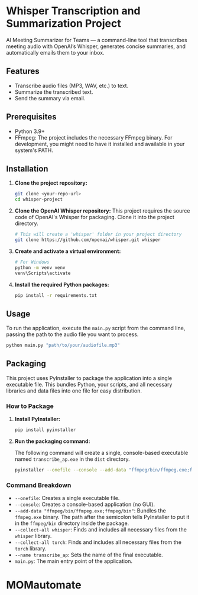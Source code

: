 
# Whisper Transcription and Summarization Project

AI Meeting Summarizer for Teams — a command-line tool that transcribes meeting audio with OpenAI’s Whisper, generates concise summaries, and automatically emails them to your inbox.

## Features

-   Transcribe audio files (MP3, WAV, etc.) to text.
-   Summarize the transcribed text.
-   Send the summary via email.

## Prerequisites

-   Python 3.9+
-   FFmpeg: The project includes the necessary FFmpeg binary. For development, you might need to have it installed and available in your system's PATH.

## Installation

1.  **Clone the project repository:**
    ```bash
    git clone <your-repo-url>
    cd whisper-project
    ```

2.  **Clone the OpenAI Whisper repository:**
    This project requires the source code of OpenAI's Whisper for packaging. Clone it into the project directory.
    ```bash
    # This will create a 'whisper' folder in your project directory
    git clone https://github.com/openai/whisper.git whisper
    ```

3.  **Create and activate a virtual environment:**
    ```bash
    # For Windows
    python -m venv venv
    venv\Scripts\activate
    ```

4.  **Install the required Python packages:**
    ```bash
    pip install -r requirements.txt
    ```

## Usage

To run the application, execute the `main.py` script from the command line, passing the path to the audio file you want to process.

```bash
python main.py "path/to/your/audiofile.mp3"
```

## Packaging

This project uses PyInstaller to package the application into a single executable file. This bundles Python, your scripts, and all necessary libraries and data files into one file for easy distribution.

### How to Package

1.  **Install PyInstaller:**
    ```bash
    pip install pyinstaller
    ```

2.  **Run the packaging command:**

    The following command will create a single, console-based executable named `transcribe_ap.exe` in the `dist` directory.

    ```bash
    pyinstaller --onefile --console --add-data "ffmpeg/bin/ffmpeg.exe;ffmpeg/bin" --collect-all whisper --collect-all torch --name transcribe_ap main.py
    ```

### Command Breakdown

-   `--onefile`: Creates a single executable file.
-   `--console`: Creates a console-based application (no GUI).
-   `--add-data "ffmpeg/bin/ffmpeg.exe;ffmpeg/bin"`: Bundles the `ffmpeg.exe` binary. The path after the semicolon tells PyInstaller to put it in the `ffmpeg/bin` directory inside the package.
-   `--collect-all whisper`: Finds and includes all necessary files from the `whisper` library.
-   `--collect-all torch`: Finds and includes all necessary files from the `torch` library.
-   `--name transcribe_ap`: Sets the name of the final executable.
-   `main.py`: The main entry point of the application.
# MOMautomate
